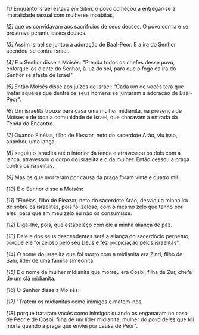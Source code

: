 *[1]* Enquanto Israel estava em Sitim, o povo começou a entregar-se à imoralidade sexual com mulheres moabitas,

*[2]* que os convidavam aos sacrifícios de seus deuses. O povo comia e se prostrava perante esses deuses.

*[3]* Assim Israel se juntou à adoração de Baal-Peor. E a ira do Senhor acendeu-se contra Israel.

*[4]* E o Senhor disse a Moisés: "Prenda todos os chefes desse povo, enforque-os diante do Senhor, à luz do sol, para que o fogo da ira do Senhor se afaste de Israel".

*[5]* Então Moisés disse aos juízes de Israel: "Cada um de vocês terá que matar aqueles que dentre os seus homens se juntaram à adoração de Baal-Peor".

*[6]* Um israelita trouxe para casa uma mulher midianita, na presença de Moisés e de toda a comunidade de Israel, que choravam à entrada da Tenda do Encontro.

*[7]* Quando Finéias, filho de Eleazar, neto do sacerdote Arão, viu isso, apanhou uma lança,

*[8]* seguiu o israelita até o interior da tenda e atravessou os dois com a lança; atravessou o corpo do israelita e o da mulher. Então cessou a praga contra os israelitas.

*[9]* Mas os que morreram por causa da praga foram vinte e quatro mil.

*[10]* E o Senhor disse a Moisés:

*[11]* "Finéias, filho de Eleazar, neto do sacerdote Arão, desviou a minha ira de sobre os israelitas, pois foi zeloso, com o mesmo zelo que tenho por eles, para que em meu zelo eu não os consumisse.

*[12]* Diga-lhe, pois, que estabeleço com ele a minha aliança de paz.

*[13]* Dele e dos seus descendentes será a aliança do sacerdócio perpétuo, porque ele foi zeloso pelo seu Deus e fez propiciação pelos israelitas".

*[14]* O nome do israelita que foi morto com a midianita era Zinri, filho de Salu, líder de uma família simeonita.

*[15]* E o nome da mulher midianita que morreu era Cosbi, filha de Zur, chefe de um clã midianita.

*[16]* O Senhor disse a Moisés:

*[17]* "Tratem os midianitas como inimigos e matem-nos,

*[18]* porque trataram vocês como inimigos quando os enganaram no caso de Peor e de Cosbi, filha de um líder midianita, mulher do povo deles que foi morta quando a praga que enviei por causa de Peor".

